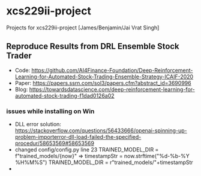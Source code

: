 # xcs229ii-project
Projects for xcs229ii-project [James/Benjamin/Jai Vrat Singh]


## Reproduce Results from DRL Ensemble Stock Trader
- Code: https://github.com/AI4Finance-Foundation/Deep-Reinforcement-Learning-for-Automated-Stock-Trading-Ensemble-Strategy-ICAIF-2020
- Paper: https://papers.ssrn.com/sol3/papers.cfm?abstract_id=3690996
- Blog: https://towardsdatascience.com/deep-reinforcement-learning-for-automated-stock-trading-f1dad0126a02

### issues while installing on Win
* DLL error solution: https://stackoverflow.com/questions/56433666/openai-spinning-up-problem-importerror-dll-load-failed-the-specified-procedur/58653569#58653569
* changed config/config.py line 23 
TRAINED_MODEL_DIR = f"trained_models/{now}" 
=> 
timestampStr = now.strftime("%d-%b-%Y %H%M%S")
TRAINED_MODEL_DIR = r"trained_models/"+timestampStr
* 
